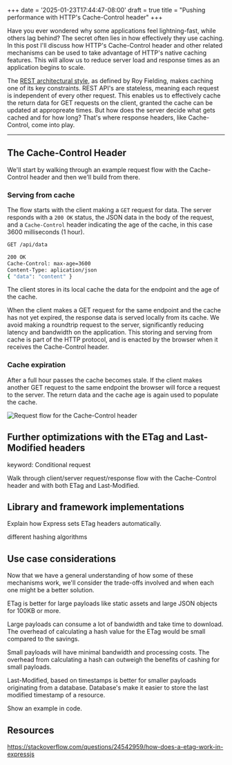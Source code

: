 +++
date = '2025-01-23T17:44:47-08:00'
draft = true
title = "Pushing performance with HTTP's Cache-Control header"
+++

<!-- TODO: potentially rework intro -->
Have you ever wondered why some applications feel lightning-fast, while others lag behind? The secret often lies in how effectively they use caching. In this post I'll discuss how HTTP's Cache-Control header and other related mechanisms can be used to take advantage of HTTP's native caching features. This will allow us to reduce server load and response times as an application begins to scale.

The [REST architectural style](), as defined by Roy Fielding, makes caching one of its key constraints. REST API's are stateless, meaning each request is independent of every other request. This enables us to effectively cache the return data for GET requests on the client, granted the cache can be updated at appropreate times. But how does the server decide what gets cached and for how long? That's where response headers, like Cache-Control, come into play.

---

## The Cache-Control Header

We'll start by walking through an example request flow with the Cache-Control header and then we'll build from there.

### Serving from cache

The flow starts with the client making a `GET` request for data. The server responds with a `200 OK` status, the JSON data in the body of the request, and a `Cache-Control` header indicating the age of the cache, in this case 3600 milliseconds (1 hour).

```bash
GET /api/data
```
```bash
200 OK
Cache-Control: max-age=3600
Content-Type: aplication/json
{ "data": "content" }
```
The client stores in its local cache the data for the endpoint and the age of the cache.

When the client makes a GET request for the same endpoint and the cache has not yet expired, the response data is served locally from its cache. We avoid making a roundtrip request to the server, significantly reducing latency and bandwidth on the application. This storing and serving from cache is part of the HTTP protocol, and is enacted by the browser when it receives the Cache-Control header.

### Cache expiration

After a full hour passes the cache becomes stale. If the client makes another GET request to the same endpoint the browser will force a request to the server. The return data and the cache age is again used to populate the cache.

<!-- TODO - insert image -->
![Request flow for the Cache-Control header]()

## Further optimizations with the ETag and Last-Modified headers
keyword: Conditional request

Walk through client/server request/response flow with the Cache-Control header and with both ETag and Last-Modified.

## Library and framework implementations

Explain how Express sets ETag headers automatically.

different hashing algorithms

## Use case considerations

Now that we have a general understanding of how some of these mechanisms work, we'll consider the trade-offs involved and when each one might be a better solution.

ETag is better for large payloads like static assets and large JSON objects for 100KB or more.

Large payloads can consume a lot of bandwidth and take time to download. The overhead of calculating a hash value for the ETag would be small compared to the savings.

Small payloads will have minimal bandwidth and processing costs. The overhead from calculating a hash can outweigh the benefits of cashing for small payloads.

Last-Modified, based on timestamps is better for smaller payloads originating from a database. Database's make it easier to store the last modified timestamp of a resource.

Show an example in code.

## Resources

https://stackoverflow.com/questions/24542959/how-does-a-etag-work-in-expressjs